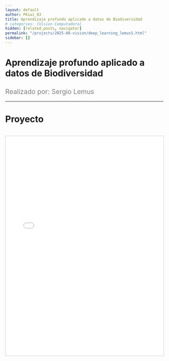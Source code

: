 ```yaml
---
layout: default
author: PKiwi_03
title: Aprendizaje profundo aplicado a datos de Biodiversidad
# categories: [Vision Computadora]
hidden: [related_posts, navigator]
permalink: "/projects/2025-08-vision/deep_learning_lemusS.html"
sidebar: []
---
```


# Aprendizaje profundo aplicado a datos de Biodiversidad 

<h2 style="color: gray; font-weight: normal;">
Realizado por: Sergio Lemus 
</h2>

---

# Proyecto
<br>

<iframe 
    src="/assets/html/2025-08-vision/ok/sergio_lemus.html" 
    width="100%" 
    height="700" 
    style="border: 1px solid #ccc;"
></iframe>
